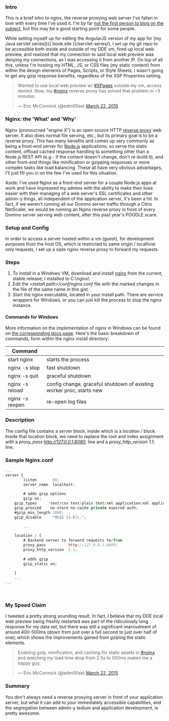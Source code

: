 ### Intro
This is a brief intro to nginx, the reverse proxying web server I've fallen in love with every time I've used it. I'm by far [not the first person to blog on the subject](//frostillic.us/blog/search?q=nginx), but this may be a good starting point for some people.

While setting myself up for editing the AngularJS version of my app for [my Java servlet series]({{ book.site }}/servlet-series/), I set up my git repo to be accessible both inside and outside of my DDE vm, fired up local web preview, and realized that my connection to said local web preview was denying my connections, as I was accessing it from another IP. On top of all this, unless I'm hosting my HTML, JS, or CSS files (my static content) from within the design elements of Pages, Scripts, or Style Sheets, I wasn't going to get any _gzip_ response benefits, regardless of the XSP Properties setting.

<blockquote class="twitter-tweet" lang="en"><p>Wanted to use local web preview w/ <a href="https://twitter.com/hashtag/XPages?src=hash">#XPages</a> outside my vm, access denied. Now, my <a href="https://twitter.com/hashtag/nginx?src=hash">#nginx</a> reverse proxy has solved that problem in ~5 minutes.</p>&mdash; Eric McCormick (@edm00se) <a href="https://twitter.com/edm00se/status/579458988883988480">March 22, 2015</a></blockquote>
<script async src="//platform.twitter.com/widgets.js" charset="utf-8"></script>

### Nginx: the 'What' and 'Why'
Nginx (pronoucned "engine X") is an open source HTTP [reverse proxy](//en.wikipedia.org/wiki/Reverse_proxy) web server. It also does normal file serving, etc., but its primary goal is to be a reverse proxy. This has many benefits and comes up very commonly as being a front-end server for [Node.js](//nodejs.org/) applications; so serve the static content, offload cached response handling to something other than a Node.js REST API (e.g.- if the content doesn't change, don't re-build it), and other front-end things like minification or gzipping responses or more complex tasks like load balancing. These all have very obvious advantages, I'll just fill you in on the few I've used for this situation.

Aside: I've used Nginx as a front-end server for a couple Node.js apps at work and have impressed my admins with the ability to make their lives easier with their managing of a web server's SSL certificates and other admin-y thngs, all independent of the application server, it's been a hit. In fact, if we weren't running all our Domino server traffic through a Citrix NetScaler, we would be running an Nginx reverse proxy in front of every Domino server serving web content, after this past year's POODLE scare.

### Setup and Config
In order to access a server hosted within a vm (guest), for development purposes from the host OS, which is restricted to same origin / localhost only requests, I set up a siple nginx reverse proxy to forward my requests.

### Steps

1. To install in a Windows VM, download and install [nginx](http://nginx.org/) from the current, stable release; I installed to C:\nginx\
2. Edit the _&lt;install path&gt;/conf/nginx.conf_ file with the marked changes in the file of the same name in this gist.
3. Start the nginx executable, located in your install path. There are service wrappers for Windows, or you can just kill the process to stop the nginx instance.

#### Commands for Windows
More information on the implementation of nginx in Windows can be found on [the corresponding docs page](//nginx.org/en/docs/windows.html). Here's the basic breakdown of commands, form within the nginx install directory:

| Command         |                                                                                      |
|-----------------|--------------------------------------------------------------------------------------|
| start nginx     | starts the process                                                                   |
| nginx -s stop   | fast shutdown                                                                        |
| nginx -s quit   | graceful shutdown                                                                    |
| nginx -s reload | config change, graceful shutdown of existing worker proc, starts new                 |
| nginx -s reopen | re-open log files                                                                    |

### Description
The config file contains a _server_ block, inside which is a _location /_ block. Inside that location block, we need to replace the root and index assignment with a *proxy_pass  http://127.0.0.1:8080;* line and a *proxy_http_version  1.1;* line.

### Sample Nginx.conf
```javascript
...
server {
        listen       80;
        server_name  localhost;
        
        # adds gzip options
        gzip on;
	gzip_types      text/css text/plain text/xml application/xml application/javascript application/x-javascript text/javascript application/json text/x-json;
	gzip_proxied    no-store no-cache private expired auth;
	#gzip_min_length 1000;
	gzip_disable     "MSIE [1-6]\.";

        ...
		
	location / {
		# Backend server to forward requests to/from
		proxy_pass          http://127.0.0.1:8080;
		proxy_http_version  1.1;
		
		# adds gzip
		gzip_static on;
		
	}
	...
...
```
<br />

### My Speed Claim
I tweeted a pretty strong sounding result. In fact, I believe that my DDE local web preview being freshly restarted was part of the ridiculously long response for my data set, but there was still a significant improvement of around 400-500ms (down from just over a full second to just over half of one); which shows the improvements gained from *gzip*ing the static elements.

<blockquote class="twitter-tweet" lang="en"><p>Enabling gzip, minification, and caching for static assets in <a href="https://twitter.com/hashtag/nginx?src=hash">#nginx</a> and watching my load time drop from 2.5s to 550ms makes me a happy guy.</p>&mdash; Eric McCormick (@edm00se) <a href="https://twitter.com/edm00se/status/579719285012094976">March 22, 2015</a></blockquote>
<script async src="//platform.twitter.com/widgets.js" charset="utf-8"></script>

### Summary
You don't always need a reverse proxying server in front of your application server, but what it can add to your immediately accessible capabilities, and the segregation between admin-y tedium and application development, is pretty awesome.